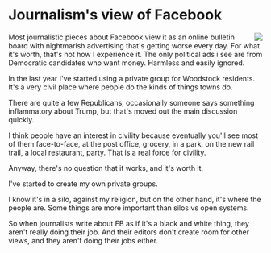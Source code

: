 # Journalism's view of Facebook
<img src="http://scripting.com/images/2019/11/01/gilligan.png" border="0" align="right">Most journalistic pieces about Facebook view it as an online bulletin board with nightmarish advertising that's getting worse every day. For what it's worth, that's not how I experience it. The only political ads i see are from Democratic candidates who want money. Harmless and easily ignored. 

In the last year I've started using a private group for Woodstock residents. It's a very civil place where people do the kinds of things towns do. 

There are quite a few Republicans, occasionally someone says something inflammatory about Trump, but that's moved out the main discussion quickly. 

I think people have an interest in civility because eventually you'll see most of them face-to-face, at the post office, grocery, in a park, on the new rail trail, a local restaurant, party. That is a real force for civility. 

Anyway, there's no question that it works, and it's worth it. 

I've started to create my own private groups. 

I know it's in a silo, against my religion, but on the other hand, it's where the people are. Some things are more important than silos vs open systems. 

So when journalists write about FB as if it's a black and white thing, they aren't really doing their job. And their editors don't create room for other views, and they aren't doing their jobs either. 

